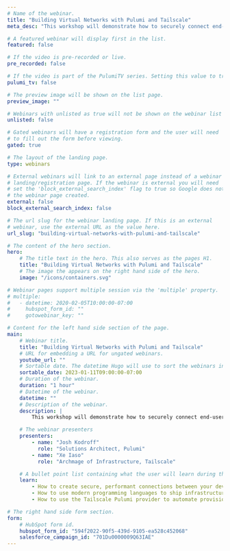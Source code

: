 ```yaml
---
# Name of the webinar.
title: "Building Virtual Networks with Pulumi and Tailscale"
meta_desc: "This workshop will demonstrate how to securely connect end-user devices and cloud resources using infrastructure as code written in real programming languages."

# A featured webinar will display first in the list.
featured: false

# If the video is pre-recorded or live.
pre_recorded: false

# If the video is part of the PulumiTV series. Setting this value to true will list the video in the "PulumiTV" section.
pulumi_tv: false

# The preview image will be shown on the list page.
preview_image: ""

# Webinars with unlisted as true will not be shown on the webinar list
unlisted: false

# Gated webinars will have a registration form and the user will need
# to fill out the form before viewing.
gated: true

# The layout of the landing page.
type: webinars

# External webinars will link to an external page instead of a webinar
# landing/registration page. If the webinar is external you will need
# set the 'block_external_search_index' flag to true so Google does not index
# the webinar page created.
external: false
block_external_search_index: false

# The url slug for the webinar landing page. If this is an external
# webinar, use the external URL as the value here.
url_slug: "building-virtual-networks-with-pulumi-and-tailscale"

# The content of the hero section.
hero:
    # The title text in the hero. This also serves as the pages H1.
    title: "Building Virtual Networks with Pulumi and Tailscale"
    # The image the appears on the right hand side of the hero.
    image: "/icons/containers.svg"

# Webinar pages support multiple session via the 'multiple' property.
# multiple:
#   - datetime: 2020-02-05T10:00:00-07:00
#     hubspot_form_id: ""
#     gotowebinar_key: ""

# Content for the left hand side section of the page.
main:
    # Webinar title.
    title: "Building Virtual Networks with Pulumi and Tailscale"
    # URL for embedding a URL for ungated webinars.
    youtube_url: ""
    # Sortable date. The datetime Hugo will use to sort the webinars in date order.
    sortable_date: 2023-01-11T09:00:00-07:00
    # Duration of the webinar.
    duration: "1 hour"
    # Datetime of the webinar.
    datetime: ""
    # Description of the webinar.
    description: |
        This workshop will demonstrate how to securely connect end-user devices and cloud resources using modern infrastructure as code written in real programming languages. Using the Pulumi Tailscale provider, we’ll create virtual machines in AWS and securely connect them without needing to create and manage firewall rules. Join us and learn how to use Pulumi with Tailscale to seamlessly and securely connect your devices and cloud resources using a modern, zero-trust model!

    # The webinar presenters
    presenters:
        - name: "Josh Kodroff"
          role: "Solutions Architect, Pulumi"
        - name: "Xe Iaso"
          role: "Archmage of Infrastructure, Tailscale"

    # A bullet point list containing what the user will learn during the webinar.
    learn:
        - How to create secure, performant connections between your devices and servers without needing to poke holes in firewalls.
        - How to use modern programming languages to ship infrastructure faster.
        - How to use the Tailscale Pulumi provider to automate provisioning your VPNs in TypeScript.

# The right hand side form section.
form:
    # HubSpot form id.
    hubspot_form_id: "594f2022-90f5-439d-9105-ea528c452068"
    salesforce_campaign_id: "701Du0000009Q63IAE"
---
```

